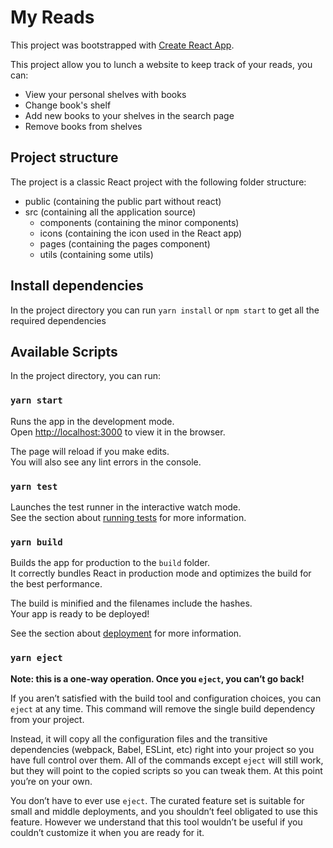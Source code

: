 # My Reads

This project was bootstrapped with [Create React App](https://github.com/facebook/create-react-app).  

This project allow you to lunch a website to keep track of your reads, you can:
- View your personal shelves with books
- Change book's shelf
- Add new books to your shelves in the search page
- Remove books from shelves

## Project structure
The project is a classic React project with the following folder structure:

- public (containing the public part without react)
- src (containing all the application source)
    - components (containing the minor components)
    - icons (containing the icon used in the React app)
    - pages (containing the pages component)
    - utils (containing some utils)

## Install dependencies
In the project directory you can run `yarn install` or `npm start` to get all the required dependencies


## Available Scripts

In the project directory, you can run:

### `yarn start`

Runs the app in the development mode.\
Open [http://localhost:3000](http://localhost:3000) to view it in the browser.

The page will reload if you make edits.\
You will also see any lint errors in the console.

### `yarn test`

Launches the test runner in the interactive watch mode.\
See the section about [running tests](https://facebook.github.io/create-react-app/docs/running-tests) for more information.

### `yarn build`

Builds the app for production to the `build` folder.\
It correctly bundles React in production mode and optimizes the build for the best performance.

The build is minified and the filenames include the hashes.\
Your app is ready to be deployed!

See the section about [deployment](https://facebook.github.io/create-react-app/docs/deployment) for more information.

### `yarn eject`

**Note: this is a one-way operation. Once you `eject`, you can’t go back!**

If you aren’t satisfied with the build tool and configuration choices, you can `eject` at any time. This command will remove the single build dependency from your project.

Instead, it will copy all the configuration files and the transitive dependencies (webpack, Babel, ESLint, etc) right into your project so you have full control over them. All of the commands except `eject` will still work, but they will point to the copied scripts so you can tweak them. At this point you’re on your own.

You don’t have to ever use `eject`. The curated feature set is suitable for small and middle deployments, and you shouldn’t feel obligated to use this feature. However we understand that this tool wouldn’t be useful if you couldn’t customize it when you are ready for it.

